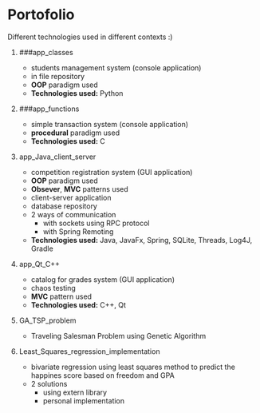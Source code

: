 # Portofolio
Different technologies used in different contexts :)
1. ###app_classes
	- students management system (console application)
	- in file repository
	- **OOP** paradigm used
	- **Technologies used:** Python
2. ###app_functions
	- simple transaction system (console application)
	- **procedural** paradigm used
	- **Technologies used:** C
3. app_Java_client_server
	- competition registration system (GUI application)
	- **OOP** paradigm used
	- **Obsever**, **MVC** patterns used
	- client-server application
	- database repository
	- 2 ways of communication
		- with sockets using RPC protocol
		- with Spring Remoting
	- **Technologies used:** Java, JavaFx, Spring, SQLite, Threads, Log4J, Gradle
4. app_Qt_C++
	- catalog for grades system (GUI application)
	- chaos testing
	- **MVC** pattern used
	- **Technologies used:** C++, Qt
5. GA_TSP_problem
	- Traveling Salesman Problem using Genetic Algorithm

6. Least_Squares_regression_implementation
	- bivariate regression using least squares method to predict the happines score based on freedom and GPA	
	- 2 solutions
		- using extern library
		- personal implementation